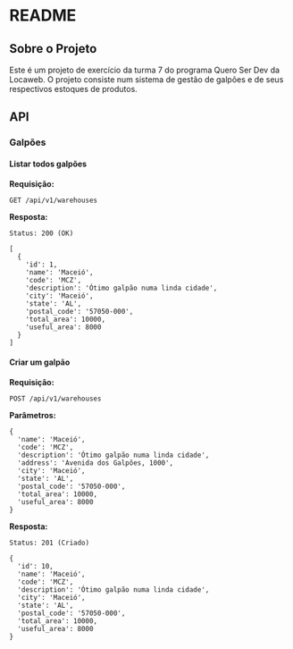 # README

## Sobre o Projeto

Este é um projeto de exercício da turma 7 do programa Quero Ser Dev da Locaweb. O projeto consiste num sistema de gestão de galpões e de seus respectivos estoques de produtos.



## API

### Galpões

#### Listar todos galpões

**Requisição:**

```
GET /api/v1/warehouses
```

**Resposta:**

```
Status: 200 (OK)

[
  {
    'id': 1,
    'name': 'Maceió',
    'code': 'MCZ',
    'description': 'Ótimo galpão numa linda cidade',
    'city': 'Maceió',
    'state': 'AL',
    'postal_code': '57050-000',
    'total_area': 10000,
    'useful_area': 8000
  }
]

```

#### Criar um galpão

**Requisição:**

```
POST /api/v1/warehouses
```

**Parâmetros:**

```
{
  'name': 'Maceió',
  'code': 'MCZ',
  'description': 'Ótimo galpão numa linda cidade',
  'address': 'Avenida dos Galpões, 1000',
  'city': 'Maceió',
  'state': 'AL',
  'postal_code': '57050-000',
  'total_area': 10000,
  'useful_area': 8000
}
```

**Resposta:**

```
Status: 201 (Criado)

{
  'id': 10,
  'name': 'Maceió',
  'code': 'MCZ',
  'description': 'Ótimo galpão numa linda cidade',
  'city': 'Maceió',
  'state': 'AL',
  'postal_code': '57050-000',
  'total_area': 10000,
  'useful_area': 8000
}
```
